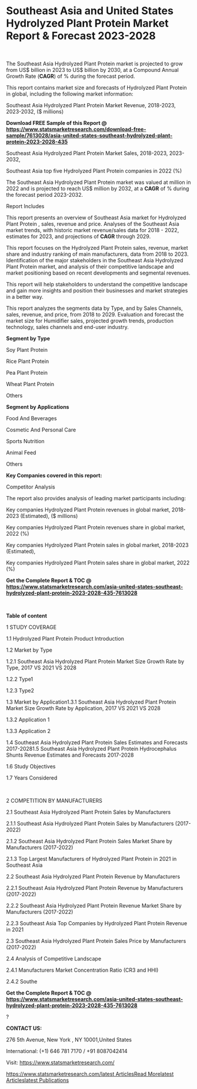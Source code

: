<h1>Southeast Asia and United States Hydrolyzed Plant Protein Market Report & Forecast 2023-2028</h1><br/><p>The Southeast Asia Hydrolyzed Plant Protein market is projected to grow from US$ billion in 2023 to US$ billion by 2030, at a Compound Annual Growth Rate (<strong>CAGR</strong>) of % during the forecast period.</p>
 
 
 
 <p>This report contains market size and forecasts of Hydrolyzed Plant Protein in global, including the following market information:</p>
 
 
 
 <p>Southeast Asia Hydrolyzed Plant Protein Market Revenue, 2018-2023, 2023-2032, ($ millions)</p>
 
 
 
 <p><strong>Download FREE Sample of this Report @ <a href="https://www.statsmarketresearch.com/download-free-sample/7613028/asia-united-states-southeast-hydrolyzed-plant-protein-2023-2028-435">https://www.statsmarketresearch.com/download-free-sample/7613028/asia-united-states-southeast-hydrolyzed-plant-protein-2023-2028-435</a></strong></p>
 
 
 
 <p>Southeast Asia Hydrolyzed Plant Protein Market Sales, 2018-2023, 2023-2032,</p>
 
 
 
 <p>Southeast Asia top five Hydrolyzed Plant Protein companies in 2022 (%)</p>
 
 
 
 <p>The Southeast Asia Hydrolyzed Plant Protein market was valued at million in 2022 and is projected to reach US$ million by 2032, at a <strong>CAGR</strong> of % during the forecast period 2023-2032.</p>
 
 
 
 <p>Report Includes</p>
 
 
 
 <p>This report presents an overview of Southeast Asia market for Hydrolyzed Plant Protein , sales, revenue and price. Analyses of the Southeast Asia market trends, with historic market revenue/sales data for 2018 - 2022, estimates for 2023, and projections of <strong>CAGR</strong> through 2029.</p>
 
 
 
 <p>This report focuses on the Hydrolyzed Plant Protein sales, revenue, market share and industry ranking of main manufacturers, data from 2018 to 2023. Identification of the major stakeholders in the Southeast Asia Hydrolyzed Plant Protein market, and analysis of their competitive landscape and market positioning based on recent developments and segmental revenues.</p>
 
 
 
 <p>This report will help stakeholders to understand the competitive landscape and gain more insights and position their businesses and market strategies in a better way.</p>
 
 
 
 <p>This report analyzes the segments data by Type, and by Sales Channels, sales, revenue, and price, from 2018 to 2029. Evaluation and forecast the market size for Humidifier sales, projected growth trends, production technology, sales channels and end-user industry.</p>
 
 
 
 <p><strong>Segment by Type</strong></p>
 
 
 
 <p>Soy Plant Protein</p>
 
 
 
 <p>Rice Plant Protein</p>
 
 
 
 <p>Pea Plant Protein</p>
 
 
 
 <p>Wheat Plant Protein</p>
 
 
 
 <p>Others</p>
 
 
 
 <p><strong>Segment <strong><strong>by Applications</strong></strong></strong></p>
 
 
 
 <p>Food And Beverages</p>
 
 
 
 <p>Cosmetic And Personal Care</p>
 
 
 
 <p>Sports Nutrition</p>
 
 
 
 <p>Animal Feed</p>
 
 
 
 <p>Others</p>
 
 
 
 <p><strong>Key Companies covered in this report:</strong></p>
 
 
 
 <p>Competitor Analysis</p>
 
 
 
 <p>The report also provides analysis of leading market participants including:</p>
 
 
 
 <p>Key companies Hydrolyzed Plant Protein revenues in global market, 2018-2023 (Estimated), ($ millions)</p>
 
 
 
 <p>Key companies Hydrolyzed Plant Protein revenues share in global market, 2022 (%)</p>
 
 
 
 <p>Key companies Hydrolyzed Plant Protein sales in global market, 2018-2023 (Estimated),</p>
 
 
 
 <p>Key companies Hydrolyzed Plant Protein sales share in global market, 2022 (%)</p>
 
 
 
 <div><b>Get the Complete Report & TOC @ <a href="https://www.statsmarketresearch.com/asia-united-states-southeast-hydrolyzed-plant-protein-2023-2028-435-7613028">https://www.statsmarketresearch.com/asia-united-states-southeast-hydrolyzed-plant-protein-2023-2028-435-7613028</a></b></div>
 
 
 
 <p><br />
 
 <b>Table of content</b></p>
 
 
 
 <p>1 STUDY COVERAGE<br />
 
 1.1 Hydrolyzed Plant Protein Product Introduction<br />
 
 1.2 Market by Type<br />
 
 1.2.1 Southeast Asia Hydrolyzed Plant Protein Market Size Growth Rate by Type, 2017 VS 2021 VS 2028<br />
 
 1.2.2 Type1<br />
 
 1.2.3 Type2<br />
 
 1.3 Market by Application1.3.1 Southeast Asia Hydrolyzed Plant Protein Market Size Growth Rate by Application, 2017 VS 2021 VS 2028<br />
 
 1.3.2 Application 1<br />
 
 1.3.3 Application 2<br />
 
 1.4 Southeast Asia Hydrolyzed Plant Protein Sales Estimates and Forecasts 2017-20281.5 Southeast Asia Hydrolyzed Plant Protein Hydrocephalus Shunts Revenue Estimates and Forecasts 2017-2028<br />
 
 1.6 Study Objectives<br />
 
 1.7 Years Considered<br />
 
 <br />
 
 2 COMPETITION BY MANUFACTURERS<br />
 
 2.1 Southeast Asia Hydrolyzed Plant Protein Sales by Manufacturers<br />
 
 2.1.1 Southeast Asia Hydrolyzed Plant Protein Sales by Manufacturers (2017-2022)<br />
 
 2.1.2 Southeast Asia Hydrolyzed Plant Protein Sales Market Share by Manufacturers (2017-2022)<br />
 
 2.1.3 Top Largest Manufacturers of Hydrolyzed Plant Protein in 2021 in Southeast Asia<br />
 
 2.2 Southeast Asia Hydrolyzed Plant Protein Revenue by Manufacturers<br />
 
 2.2.1 Southeast Asia Hydrolyzed Plant Protein Revenue by Manufacturers (2017-2022)<br />
 
 2.2.2 Southeast Asia Hydrolyzed Plant Protein Revenue Market Share by Manufacturers (2017-2022)<br />
 
 2.2.3 Southeast Asia Top Companies by Hydrolyzed Plant Protein Revenue in 2021<br />
 
 2.3 Southeast Asia Hydrolyzed Plant Protein Sales Price by Manufacturers (2017-2022)<br />
 
 2.4 Analysis of Competitive Landscape<br />
 
 2.4.1 Manufacturers Market Concentration Ratio (CR3 and HHI)<br />
 
 2.4.2 Southe</p>
 
 
 
 <div><b>Get the Complete Report & TOC @ <a href="https://www.statsmarketresearch.com/asia-united-states-southeast-hydrolyzed-plant-protein-2023-2028-435-7613028">https://www.statsmarketresearch.com/asia-united-states-southeast-hydrolyzed-plant-protein-2023-2028-435-7613028</a></b></div>
 
 
 
 <p>? </p>
 
 
 
 <p><b>CONTACT US:</b><br />
 
 276 5th Avenue, New York , NY 10001,United States<br />
 
 International: (+1) 646 781 7170 / +91 8087042414<br />
 
 Visit: <a href="https://www.statsmarketresearch.com/">https://www.statsmarketresearch.com/</a><br />
 
 <a href="https://gyeongbokgung.com">https://www.statsmarketresearch.com/</a><a href="https://hallyeomaritime.com">latest Articles</a><a href="https://jingwansa.com">Read More</a><a href="https://nguoiviet.jp/">latest Articles</a><a href="https://www.intelmarketresearch.com/">latest Publications</a></p>